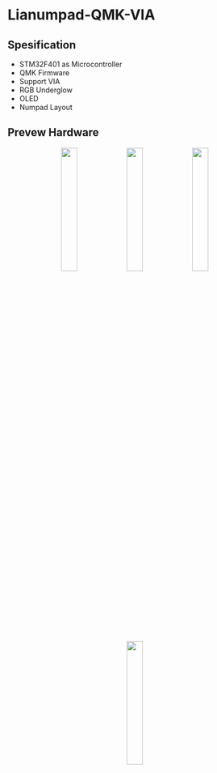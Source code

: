 # Lianumpad-QMK-VIA

## Spesification
- STM32F401 as Microcontroller
- QMK Firmware
- Support VIA
- RGB Underglow
- OLED 
- Numpad Layout


## Prevew Hardware
<p align="center">
  <img src="DOC/HARDFWARE/hw1.jpeg" width="25%" height="25%">
  <img src="DOC/HARDFWARE/hw2.jpeg" width="25%" height="25%">
  <img src="DOC/HARDFWARE/hw3.jpeg" width="25%" height="25%">
  <img src="DOC/HARDFWARE/hw4.jpeg" width="25%" height="25%">
</p>